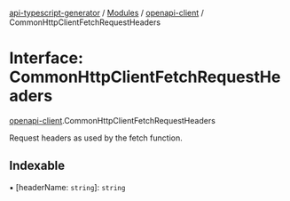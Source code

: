 [api-typescript-generator](../../README.md) / [Modules](../modules.md) / [openapi-client](../modules/openapi_client.md) / CommonHttpClientFetchRequestHeaders

# Interface: CommonHttpClientFetchRequestHeaders

[openapi-client](../modules/openapi_client.md).CommonHttpClientFetchRequestHeaders

Request headers as used by the fetch function.

## Indexable

▪ [headerName: `string`]: `string`
